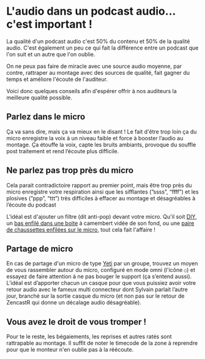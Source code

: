 # L'audio dans un podcast audio... c'est important !

La qualité d'un podcast audio c'est 50% du contenu et 50% de la qualité audio. C'est également un peu ce qui fait la différence entre un podcast que l'on suit et un autre que l'on oublie.

On ne peux pas faire de miracle avec une source audio moyenne, par contre, rattraper au montage avec des sources de qualité, fait gagner du temps et améliore l'écoute de l'auditeur.

Voici donc quelques conseils afin d'espérer offrir à nos auditeurs la meilleure qualité possible.

## Parlez dans le micro

Ça va sans dire, mais ça va mieux en le disant ! Le fait d'être trop loin ça du micro enregistre la voix à un niveau faible et force à booster l’audio au montage. Ça étouffe la voix, capte les bruits ambiants, provoque du souffle post traitement et rend l’écoute plus difficile.

## Ne parlez pas trop près du micro

Cela parait contradictoire rapport au premier point, mais être trop près du micro enregistre votre respiration ainsi que les sifflantes (”ssss”, “ffff”) et les plosives (”ppp”, “ttt”) très difficiles à effacer au montage et désagréables à l’écoute du podcast

L'idéal est d'ajouter un filtre (dit anti-pop) devant votre micro. Qu'il soit [DIY](https://www.youtube.com/watch?v=J_Ut4s4ME8Y), un [bas enfilé dans une boite](http://www.instructables.com/id/DIY-Cheap-Microphone-Pop-Filter/) à camembert vidée de son fond, ou une [paire de chaussettes enfilées sur le micro](https://www.youtube.com/watch?v=GN03wwXiS3k), tout cela fait l'affaire !

## Partage de micro

En cas de partage d'un micro de type [Yeti](http://www.bluemic.com/products/yeti/) par un groupe, trouvez un moyen de vous rassembler autour du micro, configuré en mode omni (l'icône `○`) et essayez de faire attention à ne pas bouger le support (ça s’entend aussi). L’idéal est d’apporter chacun un casque pour que vous puissiez avoir votre retour audio avec le fameux multi connecteur dont Sylvain parlait l’autre jour, branché sur la sortie casque du micro (et non pas sur le retour de ZencastR qui donne un décalage audio désagréable).

## Vous avez le droit de vous tromper !

Pour te le reste, les bégaiements, les reprises et autres ratés sont rattrapable au montage. Il suffit de noter le timecode de la zone à reprendre pour que le monteur n'en oublie pas à la réécoute.

